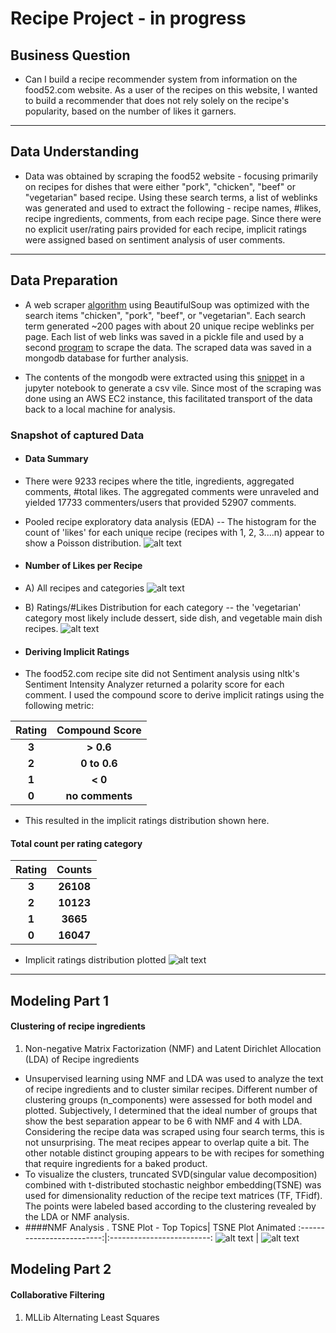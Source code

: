 # Recipe Project - in progress
## Business Question
* Can I build a recipe recommender system from information on the food52.com website.  As a user of the recipes on this website, I wanted to build a recommender that does not rely solely on the recipe's popularity, based on the number of likes it garners.  
---
## Data Understanding
* Data was obtained by scraping the food52 website - focusing primarily on recipes for dishes that were either "pork", "chicken", "beef" or "vegetarian" based recipe.  Using these search terms, a list of weblinks was generated and used to extract the following - recipe names, #likes, recipe ingredients, comments, from each recipe page.  Since there were no explicit user/rating pairs provided for each recipe, implicit ratings were assigned based on sentiment analysis of user comments.  
---
## Data Preparation
* A web scraper [algorithm](https://github.com/pineda-vv/Data-Science-Projects/blob/master/recipe_project/recipe_src/pickle_main_ingredient.py) using BeautifulSoup was optimized with the search items "chicken", "pork", "beef", or "vegetarian". Each search term generated ~200 pages with about 20 unique recipe weblinks per page.  Each list of web links was saved in a pickle file and used by a second [program](https://github.com/pineda-vv/Data-Science-Projects/blob/master/recipe_project/recipe_src/food52_scraper_pickleuser.py) to scrape the data.  The scraped data was saved in a mongodb database for further analysis.

* The contents of the mongodb were extracted using this [snippet](https://github.com/pineda-vv/Data-Science-Projects/blob/master/recipe_project/recipe_src/recipe_eda.py) in a jupyter notebook to generate a csv vile.  Since most of the scraping was done using an AWS EC2 instance, this facilitated transport of the data back to a local machine for analysis.

### Snapshot of captured Data
* #### Data Summary
* There were 9233 recipes where the title, ingredients, aggregated comments, #total likes.  The aggregated comments were unraveled and yielded 17733 commenters/users that provided 52907 comments.
* Pooled recipe exploratory data analysis (EDA)
-- The histogram for the count of 'likes' for each unique recipe (recipes with 1, 2, 3....n) appear to show a Poisson distribution.
 ![alt text](https://github.com/pineda-vv/Data-Science-Projects/blob/master/recipe_project/data/latex_poisson_pmf.png)

* #### Number of Likes per Recipe
* A) All recipes and categories
 ![alt text](https://github.com/pineda-vv/Data-Science-Projects/blob/master/recipe_project/data/distribution.png)
* B) Ratings/#Likes Distribution for each category -- the 'vegetarian' category most likely include dessert, side dish, and vegetable main dish recipes.
![alt text](https://github.com/pineda-vv/Data-Science-Projects/blob/master/recipe_project/data/distribution_ingredients.png)

* #### Deriving Implicit Ratings
* The food52.com recipe site did not Sentiment analysis using nltk's Sentiment Intensity Analyzer returned a polarity score for each comment.  I used the compound score to derive implicit ratings using the following metric:

| **Rating** | **Compound Score** |
|:---:|:---:|
| **3** | **> 0.6** |
| **2** | **0 to 0.6** |
| **1** | **< 0** |
| **0** | **no comments** |

* This resulted in the implicit ratings distribution shown here.
#### **Total count per rating category**
| **Rating** | **Counts** |
|:---:|:---:|
| **3** | **26108** |
| **2** | **10123** |
| **1** | **3665** |
| **0** | **16047** |
* Implicit ratings distribution plotted
![alt text](https://github.com/pineda-vv/Data-Science-Projects/blob/master/recipe_project/data/implicit_dist.png)

---
## Modeling Part 1
#### Clustering of recipe ingredients
1. Non-negative Matrix Factorization (NMF) and Latent Dirichlet Allocation (LDA) of Recipe ingredients
* Unsupervised learning using NMF and LDA was used to analyze the text of recipe ingredients and to cluster similar recipes.  Different number of clustering groups (n_components) were assessed for both model and plotted.  Subjectively, I determined that the ideal number of groups that show the best separation appear to be 6 with NMF and 4 with LDA.  Considering the recipe data was scraped using four search terms, this is not unsurprising.  The meat recipes appear to overlap quite a bit.  The other notable distinct grouping appears to be with recipes for something that require ingredients for a baked product.
* To visualize the clusters, truncated SVD(singular value decomposition) combined with t-distributed stochastic neighbor embedding(TSNE) was used for dimensionality reduction of the recipe text matrices (TF, TFidf).  The points were labeled based according to the clustering revealed by the LDA or NMF analysis.
* ####NMF Analysis .
TSNE Plot - Top Topics| TSNE Plot Animated
:-------------------------:|:-------------------------:
![alt text](https://github.com/pineda-vv/Data-Science-Projects/blob/master/recipe_project/data/recipe_nmfclustering_tsne.png) | ![alt text](https://github.com/pineda-vv/Data-Science-Projects/blob/master/recipe_project/data/3d_stack/animated_nmf.gif)


## Modeling Part 2
#### Collaborative Filtering
1. MLLib Alternating Least Squares
